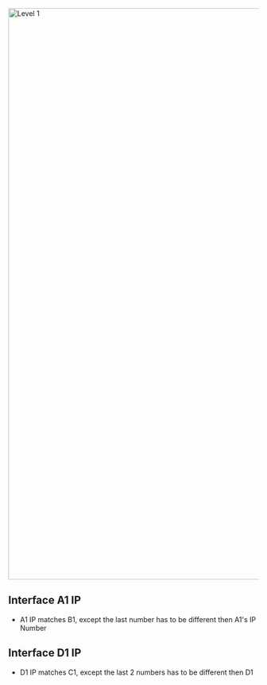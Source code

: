 <img width="1149" alt="Level 1" src="https://user-images.githubusercontent.com/58959408/175210956-4e28693b-1b8b-4520-aec5-12caf5f1a880.png">

## Interface A1 IP
- A1 IP matches B1, except the last number has to be different then A1's IP Number

## Interface D1 IP
- D1 IP matches C1, except the last 2 numbers has to be different then D1

